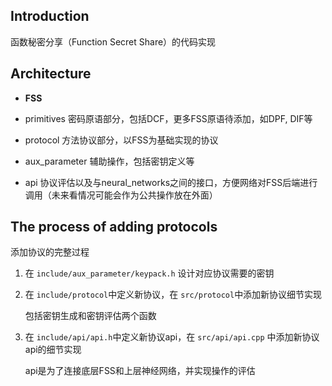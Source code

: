 ## Introduction
函数秘密分享（Function Secret Share）的代码实现

## Architecture

- **FSS**

- primitives
    密码原语部分，包括DCF，更多FSS原语待添加，如DPF, DIF等
- protocol
    方法协议部分，以FSS为基础实现的协议
- aux_parameter
    辅助操作，包括密钥定义等
- api
    协议评估以及与neural_networks之间的接口，方便网络对FSS后端进行调用（未来看情况可能会作为公共操作放在外面）

## The process of adding protocols

添加协议的完整过程

1. 在 `include/aux_parameter/keypack.h` 设计对应协议需要的密钥

2. 在 `include/protocol`中定义新协议，在 `src/protocol`中添加新协议细节实现

    包括密钥生成和密钥评估两个函数

3. 在 `include/api/api.h`中定义新协议api，在 `src/api/api.cpp` 中添加新协议api的细节实现

    api是为了连接底层FSS和上层神经网络，并实现操作的评估